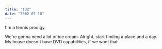 ```yaml
---
title: "132"
date: "2002-07-10"
---
```


I'm a tennis prodigy.

We're gonna need a lot of ice cream. Alright, start finding a place and a day. My house doesn't have DVD capabilities, if we want that.
